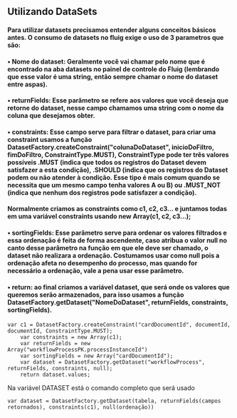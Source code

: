 ##  Utilizando DataSets

#### Para utilizar datasets precisamos entender alguns conceitos básicos antes. O consumo de datasets no fluig exige o uso de 3 parametros que são:
#### • **Nome do dataset:** Geralmente você vai chamar pelo nome que é encontrado na aba datasets no painel de controle do Fluig (lembrando que esse valor é uma string, então sempre chamar o nome do dataset entre aspas).

#### • **returnFields:** Esse parâmetro se refere aos valores que você deseja que retorne do dataset, nesse campo chamamos uma string com o nome da coluna que desejamos obter.

#### • **constraints:** Esse campo serve para filtrar o dataset, para criar uma constraint usamos a função DatasetFactory.createConstraint("colunaDoDataset", inicioDoFiltro, fimDoFiltro, ConstraintType.MUST), ConstraintType pode ter três valores possíveis .MUST (indica que todos os registros do Dataset devem satisfazer a esta condição), .SHOULD (indica que os registros do Dataset podem ou não atender à condição. Esse tipo é mais comum quando se necessita que um mesmo campo tenha valores A ou B) ou .MUST_NOT (indica que nenhum dos registros pode satisfazer a condição).
#### Normalmente criamos as constraints como c1, c2, c3... e juntamos todas em uma variável constraints usando new Array(c1, c2, c3...);

#### • **sortingFields:** Esse parâmetro serve para ordenar os valores filtrados e essa ordenação é feita de forma ascendente, caso atribua o valor null no canto desse parâmetro na função em que ele deve ser chamado, o dataset não realizara a ordenação. Costumamos usar como null pois a ordenação afeta no desempenho do processo, mas quando for necessário a ordenação, vale a pena usar esse parâmetro.

#### • **return:** ao final criamos a variável dataset, que será onde os valores que queremos serão armazenados, para isso usamos a função DatasetFactory.getDataset("NomeDoDataset", returnFields, constraints, sortingFields).

```
var c1 = DatasetFactory.createConstraint("cardDocumentId", documentId, documentId, ConstraintType.MUST);
    var constraints = new Array(c1);
    var returnFields = new Array("workflowProcessPK.processInstanceId")
    var sortingFields = new Array("cardDocumentId");
    var dataset = DatasetFactory.getDataset("workflowProcess", returnFields, constraints, null);
    return dataset.values;
```
Na variável DATASET está o comando completo que será usado 
```
var dataset = DatasetFactory.getDataset(tabela, returnFields(campos retornados), constraints(c1), null(ordenação))
```